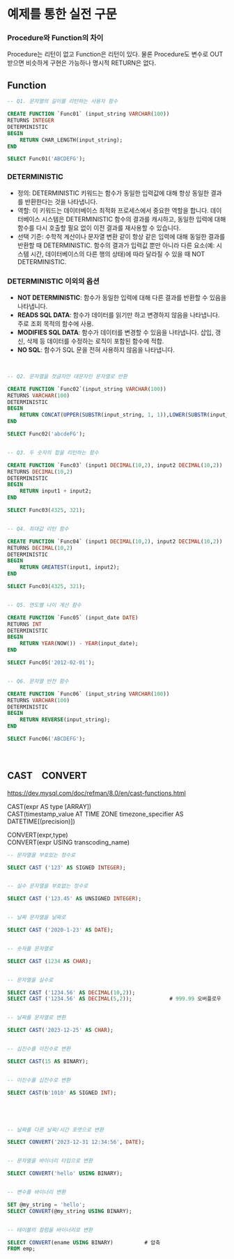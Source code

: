 # 예제를 통한 실전 구문
### Procedure와 Function의 차이
Procedure는 리턴이 없고 Function은 리턴이 있다. 물론 Procedure도 변수로 OUT 받으면 비슷하게 구현은 가능하나 명시적 RETURN은 없다.

## Function

```sql
-- Q1. 문자열의 길이를 리턴하는 사용자 함수

CREATE FUNCTION `Func01` (input_string VARCHAR(100))
RETURNS INTEGER
DETERMINISTIC
BEGIN
    RETURN CHAR_LENGTH(input_string);
END

SELECT Func01('ABCDEFG');
```
### DETERMINISTIC
- 정의: DETERMINISTIC 키워드는 함수가 동일한 입력값에 대해 항상 동일한 결과를 반환한다는 것을 나타냅니다.
- 역할: 이 키워드는 데이터베이스 최적화 프로세스에서 중요한 역할을 합니다. 데이터베이스 시스템은 DETERMINISTIC 함수의 결과를 캐시하고, 동일한 입력에 대해 함수를 다시 호출할 필요 없이 이전 결과를 재사용할 수 있습니다.
- 선택 기준: 수학적 계산이나 문자열 변환 같이 항상 같은 입력에 대해 동일한 결과를 반환할 때 DETERMINISTIC. 함수의 결과가 입력값 뿐만 아니라 다른 요소(예: 시스템 시간, 데이터베이스의 다른 행의 상태)에 따라 달라질 수 있을 때 NOT DETERMINISTIC.

### DETERMINISTIC 이외의 옵션
- **NOT DETERMINISTIC**: 함수가 동일한 입력에 대해 다른 결과를 반환할 수 있음을 나타냅니다.
- **READS SQL DATA**: 함수가 데이터를 읽기만 하고 변경하지 않음을 나타냅니다. 주로 조회 목적의 함수에 사용.
- **MODIFIES SQL DATA**: 함수가 데이터를 변경할 수 있음을 나타냅니다. 삽입, 갱신, 삭제 등 데이터를 수정하는 로직이 포함된 함수에 적합.
- **NO SQL**: 함수가 SQL 문을 전혀 사용하지 않음을 나타냅니다.

<br>

```sql
-- Q2. 문자열을 첫글자만 대문자인 문자열로 반환

CREATE FUNCTION `Func02`(input_string VARCHAR(100))
RETURNS VARCHAR(100)
DETERMINISTIC
BEGIN
	RETURN CONCAT(UPPER(SUBSTR(input_string, 1, 1)),LOWER(SUBSTR(input_string, 2)));
END

SELECT Func02('abcdeFG');


-- Q3. 두 숫자의 합을 리턴하는 함수

CREATE FUNCTION `Func03` (input1 DECIMAL(10,2), input2 DECIMAL(10,2))
RETURNS DECIMAL(10,2)
DETERMINISTIC
BEGIN
    RETURN input1 + input2;
END

SELECT Func03(4325, 321);


-- Q4. 최대값 리턴 함수

CREATE FUNCTION `Func04` (input1 DECIMAL(10,2), input2 DECIMAL(10,2))
RETURNS DECIMAL(10,2)
DETERMINISTIC
BEGIN
    RETURN GREATEST(input1, input2);
END

SELECT Func03(4325, 321);


-- Q5. 연도별 나이 계산 함수

CREATE FUNCTION `Func05` (input_date DATE)
RETURNS INT
DETERMINISTIC
BEGIN
    RETURN YEAR(NOW()) - YEAR(input_date);
END

SELECT Func05('2012-02-01');


-- Q6. 문자열 반전 함수

CREATE FUNCTION `Func06` (input_string VARCHAR(100))
RETURNS VARCHAR(100)
DETERMINISTIC
BEGIN
    RETURN REVERSE(input_string);
END

SELECT Func06('ABCDEFG');

```

<br>

## CAST　CONVERT
https://dev.mysql.com/doc/refman/8.0/en/cast-functions.html  

CAST(expr AS type [ARRAY])  
CAST(timestamp_value AT TIME ZONE timezone_specifier AS DATETIME[(precision)])  

CONVERT(expr,type)  
CONVERT(expr USING transcoding_name)  

```sql
-- 문자열을 부호있는 정수로

SELECT CAST ('123' AS SIGNED INTEGER);


-- 실수 문자열을 부호없는 정수로

SELECT CAST ('123.45' AS UNSIGNED INTEGER);


-- 날짜 문자열을 날짜로

SELECT CAST ('2020-1-23' AS DATE);


-- 숫자를 문자열로

SELECT CAST (1234 AS CHAR);


-- 문자열을 실수로

SELECT CAST ('1234.56' AS DECIMAL(10,2));
SELECT CAST ('1234.56' AS DECIMAL(5,2));            # 999.99 오버플로우


-- 날짜를 문자열로 변환

SELECT CAST('2023-12-25' AS CHAR);


-- 십진수를 이진수로 변환

SELECT CAST(15 AS BINARY);


-- 이진수를 십진수로 변환

SELECT CAST(b'1010' AS SIGNED INT);





-- 날짜를 다른 날짜/시간 포맷으로 변환

SELECT CONVERT('2023-12-31 12:34:56', DATE);


-- 문자열을 바이너리 타입으로 변환

SELECT CONVERT('hello' USING BINARY);


-- 변수를 바이너리 변환

SET @my_string = 'hello';
SELECT CONVERT(@my_string USING BINARY);


-- 테이블의 컬럼을 바이너리로 변환

SELECT CONVERT(ename USING BINARY)          # 압축
FROM emp;


```



